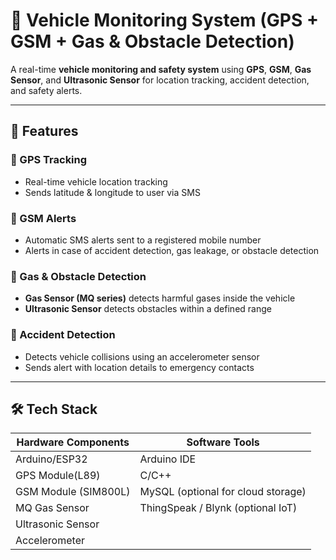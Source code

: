 # 🚗 Vehicle Monitoring System (GPS + GSM + Gas & Obstacle Detection)

A real-time **vehicle monitoring and safety system** using **GPS**, **GSM**, **Gas Sensor**, and **Ultrasonic Sensor** for location tracking, accident detection, and safety alerts.

---

## 📌 Features

### 📍 GPS Tracking
- Real-time vehicle location tracking
- Sends latitude & longitude to user via SMS

### 📡 GSM Alerts
- Automatic SMS alerts sent to a registered mobile number
- Alerts in case of accident detection, gas leakage, or obstacle detection

### 🛑 Gas & Obstacle Detection
- **Gas Sensor (MQ series)** detects harmful gases inside the vehicle
- **Ultrasonic Sensor** detects obstacles within a defined range

### 🚨 Accident Detection
- Detects vehicle collisions using an accelerometer sensor
- Sends alert with location details to emergency contacts

---

## 🛠 Tech Stack

| Hardware Components | Software Tools                      |
|-------------------- |-----------------------------------  |
| Arduino/ESP32       | Arduino IDE                         |
| GPS Module(L89)     | C/C++                               |
| GSM Module (SIM800L)| MySQL (optional for cloud storage)  |
| MQ Gas Sensor       | ThingSpeak / Blynk (optional IoT)   |
| Ultrasonic Sensor   |                                     |
| Accelerometer       |                                     |



